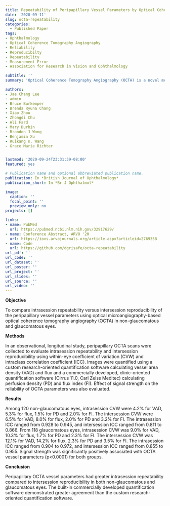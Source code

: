 ```yaml
---
title: Repeatability of Peripapillary Vessel Parameters by Optical Coherence Tomography Angiography
date: '2020-09-11'
slug: octa-repeatability
categories:
  - Published Paper
tags:
- Ophthalmology
- Optical Coherence Tomography Angiography
- Reliability
- Reproducibilty
- Repeatability
- Measurement Error
- Association for Research in Vision and Ophthalmology

subtitle: ''
summary: 'Optical Coherence Tomography Angiography (OCTA) is a novel method of measuring blood flow through the retina of the eye. FDA approval was obtained for OCTA in 2015. The reliability, reproducibility, and repeatability of OCTA have not been characterized in patients with glaucoma and normal eyes. OCTA parameters were highly repeatable during the same visit.'

authors:
- Jae Chang Lee
- admin
- Bruce Burkemper
- Brenda Ryuna Chang
- Xiao Zhou
- Zhongdi Chu
- Ali Fard
- Mary Durbin
- Brandon J Wong
- Benjamin Xu
- Ruikang K. Wang
- Grace Marie Richter


lastmod: '2020-09-24T23:31:39-08:00'
featured: yes

# Publication name and optional abbreviated publication name.
publication: In *British Journal of Ophthalmology*
publication_short: In *Br J Ophthalmol*

image:
  caption: ''
  focal_point: ''
  preview_only: no
projects: []

links:
- name: PubMed
  url: https://pubmed.ncbi.nlm.nih.gov/32917629/
- name: Conference Abstract, ARVO '20
  url: https://iovs.arvojournals.org/article.aspx?articleid=2769358
- name: Code
  url: https://github.com/dgrisafe/octa-repeatability
url_pdf: ''
url_code: ''
url_dataset: ''
url_poster: ''
url_project: ''
url_slides: ''
url_source: ''
url_video: ''
---
```


**Objective** 

To compare intrasession repeatability versus intersession reproducibility of the peripapillary vessel parameters using optical microangiography-based optical coherence tomography angiography (OCTA) in non-glaucomatous and glaucomatous eyes.

**Methods**

In an observational, longitudinal study, peripapillary OCTA scans were collected to evaluate intrasession repeatability and intersession reproducibility using within-eye coefficient of variation (CVW) and intraclass correlation coefficient (ICC). Images were quantified using a custom research-oriented quantification software calculating vessel area density (VAD) and flux and a commercially developed, clinic-oriented quantification software (Cirrus 11.0, Carl Zeiss Meditec) calculating perfusion density (PD) and flux index (FI). Effect of signal strength on the reliability of OCTA parameters was also evaluated.

**Results**

Among 120 non-glaucomatous eyes, intrasession CVW were 4.2% for VAD, 5.3% for flux, 1.5% for PD and 2.0% for FI. The intersession CVW were 6.5% for VAD, 8.0% for flux, 2.0% for PD and 3.2% for FI. The intrasession ICC ranged from 0.928 to 0.945, and intersession ICC ranged from 0.811 to 0.866. From 118 glaucomatous eyes, intrasession CVW was 9.0% for VAD, 10.3% for flux, 1.7% for PD and 2.3% for FI. The intersession CVW was 12.1% for VAD, 14.2% for flux, 2.3% for PD and 3.5% for FI. The intrasession ICC ranged from 0.904 to 0.972, and intersession ICC ranged from 0.855 to 0.955. Signal strength was significantly positively associated with OCTA vessel parameters (p<0.0001) for both groups.

**Conclusion**

Peripapillary OCTA vessel parameters had greater intrasession repeatability compared to intersession reproducibility in both non-glaucomatous and glaucomatous eyes. The built-in commercially developed quantification software demonstrated greater agreement than the custom research-oriented quantification software.

